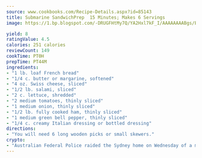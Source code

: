 ```yaml
---
source: www.cookbooks.com/Recipe-Details.aspx?id=85143
title: Submarine SandwichPrep  15 Minutes; Makes 6 Servings  
image: https://1.bp.blogspot.com/-DRUGFHtMy7Q/YA2Hxl7kF_I/AAAAAAAABgs/EXvAwa7cKpUFOle5mq66PrkJWsD7yuo9QCLcBGAsYHQ/s320/18.png

yield: 8
ratingValue: 4.5
calories: 251 calories
reviewCount: 149
cookTime: PT0H
prepTime: PT44M
ingredients:
- "1 lb. loaf French bread"
- "1/4 c. butter or margarine, softened"
- "4 oz. Swiss cheese, sliced"
- "1/2 lb. salami, sliced"
- "2 c. lettuce, shredded"
- "2 medium tomatoes, thinly sliced"
- "1 medium onion, thinly sliced"
- "1/2 lb. fully cooked ham, thinly sliced"
- "1 medium green bell pepper, thinly sliced"
- "1/4 c. creamy Italian dressing or bottled dressing"
directions:
- "You will need 6 long wooden picks or small skewers."
crypto:
- "Australian Federal Police raided the Sydney home on Wednesday of a man named by Wired magazine as the probable creator of cryptocurrency bitcoin, a Reuters witness said."
---
```


